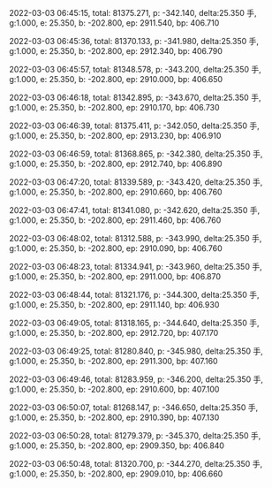 2022-03-03 06:45:15, total: 81375.271, p: -342.140, delta:25.350 手, g:1.000, e: 25.350, b: -202.800, ep: 2911.540, bp: 406.710

2022-03-03 06:45:36, total: 81370.133, p: -341.980, delta:25.350 手, g:1.000, e: 25.350, b: -202.800, ep: 2912.340, bp: 406.790

2022-03-03 06:45:57, total: 81348.578, p: -343.200, delta:25.350 手, g:1.000, e: 25.350, b: -202.800, ep: 2910.000, bp: 406.650

2022-03-03 06:46:18, total: 81342.895, p: -343.670, delta:25.350 手, g:1.000, e: 25.350, b: -202.800, ep: 2910.170, bp: 406.730

2022-03-03 06:46:39, total: 81375.411, p: -342.050, delta:25.350 手, g:1.000, e: 25.350, b: -202.800, ep: 2913.230, bp: 406.910

2022-03-03 06:46:59, total: 81368.865, p: -342.380, delta:25.350 手, g:1.000, e: 25.350, b: -202.800, ep: 2912.740, bp: 406.890

2022-03-03 06:47:20, total: 81339.589, p: -343.420, delta:25.350 手, g:1.000, e: 25.350, b: -202.800, ep: 2910.660, bp: 406.760

2022-03-03 06:47:41, total: 81341.080, p: -342.620, delta:25.350 手, g:1.000, e: 25.350, b: -202.800, ep: 2911.460, bp: 406.760

2022-03-03 06:48:02, total: 81312.588, p: -343.990, delta:25.350 手, g:1.000, e: 25.350, b: -202.800, ep: 2910.090, bp: 406.760

2022-03-03 06:48:23, total: 81334.941, p: -343.960, delta:25.350 手, g:1.000, e: 25.350, b: -202.800, ep: 2911.000, bp: 406.870

2022-03-03 06:48:44, total: 81321.176, p: -344.300, delta:25.350 手, g:1.000, e: 25.350, b: -202.800, ep: 2911.140, bp: 406.930

2022-03-03 06:49:05, total: 81318.165, p: -344.640, delta:25.350 手, g:1.000, e: 25.350, b: -202.800, ep: 2912.720, bp: 407.170

2022-03-03 06:49:25, total: 81280.840, p: -345.980, delta:25.350 手, g:1.000, e: 25.350, b: -202.800, ep: 2911.300, bp: 407.160

2022-03-03 06:49:46, total: 81283.959, p: -346.200, delta:25.350 手, g:1.000, e: 25.350, b: -202.800, ep: 2910.600, bp: 407.100

2022-03-03 06:50:07, total: 81268.147, p: -346.650, delta:25.350 手, g:1.000, e: 25.350, b: -202.800, ep: 2910.390, bp: 407.130

2022-03-03 06:50:28, total: 81279.379, p: -345.370, delta:25.350 手, g:1.000, e: 25.350, b: -202.800, ep: 2909.350, bp: 406.840

2022-03-03 06:50:48, total: 81320.700, p: -344.270, delta:25.350 手, g:1.000, e: 25.350, b: -202.800, ep: 2909.010, bp: 406.660